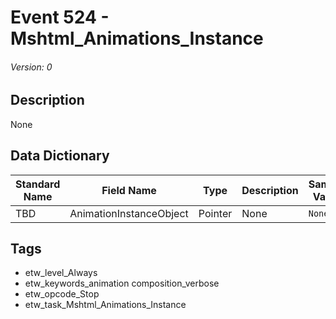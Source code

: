 # Event 524 - Mshtml_Animations_Instance
###### Version: 0

## Description
None

## Data Dictionary
|Standard Name|Field Name|Type|Description|Sample Value|
|---|---|---|---|---|
|TBD|AnimationInstanceObject|Pointer|None|`None`|

## Tags
* etw_level_Always
* etw_keywords_animation composition_verbose
* etw_opcode_Stop
* etw_task_Mshtml_Animations_Instance